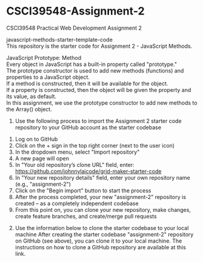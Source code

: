# CSCI39548-Assignment-2
CSCI39548 Practical Web Development Assignment 2


javascript-methods-starter-template-code
<br>
This repository is the starter code for Assignment 2 - JavaScript Methods.
<br>

JavaScript Prototype: Method
<br>
Every object in JavaScript has a built-in property called "prototype."
<br>
The prototype constructor is used to add new methods (functions) and properties to a JavaScript object.
<br>
If a method is constructed, then it will be available for the object.
<br>
If a property is constructed, then the object will be given the property and its value, as default.
<br>
In this assignment, we use the prototype constructor to add new methods to the Array() object.
<br>
1. Use the following process to import the Assignment 2 starter code repository to your GitHub account as the starter codebase
1) Log on to GitHub
2) Click on the + sign in the top right corner (next to the user icon)
3) In the dropdown menu, select "Import repository"
4) A new page will open
5) In "Your old repository’s clone URL" field, enter: https://github.com/johnnylaicode/grid-maker-starter-code
6) In "Your new repository details" field, enter your own repository name (e.g., "assignment-2")
7) Click on the "Begin import" button to start the process
8) After the process completed, your new "assignment-2" repository is created – as a completely independent codebase
9) From this point on, you can clone your new repository, make changes, create feature branches, and create/merge pull requests

2. Use the information below to clone the starter codebase to your local machine
After creating the starter codebase "assignment-2" repository on GitHub (see above), you can clone it to your local machine. The instructions on how to clone a GitHub repository are available at this link.
